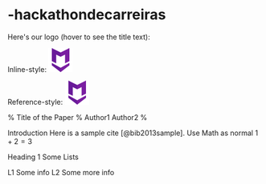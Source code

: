 # -hackathondecarreiras

Here's our logo (hover to see the title text):

Inline-style: 
![alt text](https://github.com/adam-p/markdown-here/raw/master/src/common/images/icon48.png "Logo Title Text 1")

Reference-style: 
![alt text][logo]

[logo]: https://github.com/adam-p/markdown-here/raw/master/src/common/images/icon48.png "Logo Title Text 2"


% Title of the Paper % Author1 Author2 %

Introduction
Here is a sample cite [@bib2013sample]. Use Math as normal $1 + 2 = 3$

Heading 1
Some Lists

L1 Some info
L2 Some more info
